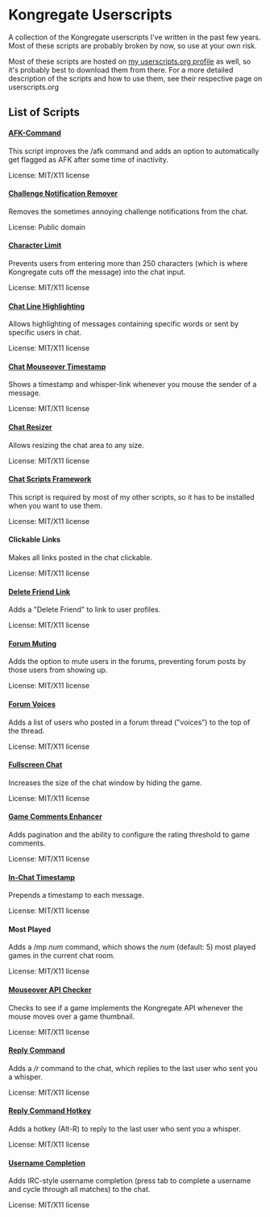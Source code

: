 Kongregate Userscripts
======================

A collection of the Kongregate userscripts I've written in the past few years.
Most of these scripts are probably broken by now, so use at your own risk.

Most of these scripts are hosted on [my userscripts.org profile][uso]
as well, so it's probably best to download them from there. For a more detailed
description of the scripts and how to use them, see their respective page on userscripts.org

List of Scripts
---------------

#### [AFK-Command][afk]

This script improves the /afk command and adds an option to automatically get
flagged as AFK after some time of inactivity.

License: MIT/X11 license

####  [Challenge Notification Remover][cnr]

Removes the sometimes annoying challenge notifications from the chat.

License: Public domain

#### [Character Limit][char]

Prevents users from entering more than 250 characters (which is where Kongregate
cuts off the message) into the chat input.

License: MIT/X11 license

#### [Chat Line Highlighting][highlighting]

Allows highlighting of messages containing specific words or sent by specific users in chat.

License: MIT/X11 license

#### [Chat Mouseover Timestamp][mot]

Shows a timestamp and whisper-link whenever you mouse the sender of a message.

License: MIT/X11 license

#### [Chat Resizer][resize]

Allows resizing the chat area to any size.

License: MIT/X11 license

#### [Chat Scripts Framework][framework]

This script is required by most of my other scripts, so it has to be installed
when you want to use them.

License: MIT/X11 license

#### Clickable Links

Makes all links posted in the chat clickable.

License: MIT/X11 license

#### [Delete Friend Link][delfriend]

Adds a "Delete Friend" to link to user profiles.

License: MIT/X11 license

#### [Forum Muting][forummute]

Adds the option to mute users in the forums, preventing forum posts by
those users from showing up.

License: MIT/X11 license

#### [Forum Voices][voices]

Adds a list of users who posted in a forum thread ("voices") to the top of the thread.

License: MIT/X11 license

#### [Fullscreen Chat][fullscreen]

Increases the size of the chat window by hiding the game.

License: MIT/X11 license

#### [Game Comments Enhancer][gce]

Adds pagination and the ability to configure the rating threshold to game comments.

License: MIT/X11 license

#### [In-Chat Timestamp][ict]

Prepends a timestamp to each message.

License: MIT/X11 license

#### Most Played

Adds a /mp *num* command, which shows the *num* (default: 5) most played games in the current
chat room.

License: MIT/X11 license

#### [Mouseover API Checker][moa]

Checks to see if a game implements the Kongregate API whenever the mouse moves
over a game thumbnail.

License: MIT/X11 license

#### [Reply Command][reply]

Adds a */r* command to the chat, which replies to the last user who sent
you a whisper.

License: MIT/X11 license

#### [Reply Command Hotkey][replyhotkey]

Adds a hotkey (Alt-R) to reply to the last user who sent you a whisper.

License: MIT/X11 license

#### [Username Completion][tab]

Adds IRC-style username completion (press tab to complete a username and
cycle through all matches) to the chat.

License: MIT/X11 license

[uso]: http://userscripts.org/users/82514/scripts
[afk]: http://userscripts.org/scripts/show/48936
[cnr]: http://userscripts.org/scripts/show/77967
[char]: http://userscripts.org/scripts/show/48979
[resize]: http://userscripts.org/scripts/show/70040
[gce]: http://userscripts.org/scripts/show/84216
[delfriend]: http://userscripts.org/scripts/show/81561
[forummute]: http://userscripts.org/scripts/show/103709
[framework]: http://userscripts.org/scripts/show/54245
[fullscreen]: http://userscripts.org/scripts/show/70076
[highlighting]: http://userscripts.org/scripts/show/49868
[ict]: http://userscripts.org/scripts/show/55571
[moa]: http://userscripts.org/scripts/show/69220
[mot]: http://userscripts.org/scripts/show/50785
[reply]: http://userscripts.org/scripts/show/47963
[replyhotkey]: http://userscripts.org/scripts/show/47983
[tab]: http://userscripts.org/scripts/show/49872
[voices]: http://userscripts.org/scripts/show/89954
